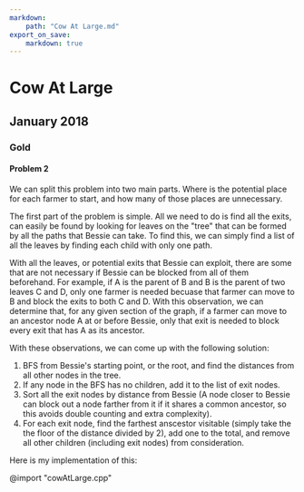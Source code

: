 ```yaml
---
markdown:
    path: "Cow At Large.md"
export_on_save:
    markdown: true
---
```


# Cow At Large

## January 2018

### Gold

#### Problem 2

We can split this problem into two main parts. Where is the potential place for each farmer to start, and how many of those places are unnecessary.

The first part of the problem is simple. All we need to do is find all the exits, can easily be found by looking for leaves on the "tree" that can be formed by all the paths that Bessie can take. To find this, we can simply find a list of all the leaves by finding each child with only one path.

With all the leaves, or potential exits that Bessie can exploit, there are some that are not necessary if Bessie can be blocked from all of them beforehand. For example, if A is the parent of B and B is the parent of two leaves C and D, only one farmer is needed becuase that farmer can move to B and block the exits to both C and D. With this observation, we can determine that, for any given section of the graph, if a farmer can move to an ancestor node A at or before Bessie, only that exit is needed to block every exit that has A as its ancestor.

With these observations, we can come up with the following solution:

1. BFS from Bessie's starting point, or the root, and find the distances from all other nodes in the tree.
2. If any node in the BFS has no children, add it to the list of exit nodes.
3. Sort all the exit nodes by distance from Bessie (A node closer to Bessie can block out a node farther from it if it shares a common ancestor, so this avoids double counting and extra complexity).
4. For each exit node, find the farthest anscestor visitable (simply take the the floor of the distance divided by 2), add one to the total, and remove all other children (including exit nodes) from consideration.

Here is my implementation of this:

@import "cowAtLarge.cpp"

